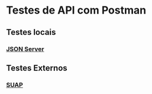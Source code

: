 # Testes de API com Postman

## Testes locais

### [JSON Server](/json-server.md)

## Testes Externos

### [SUAP](/suap-api.md)
